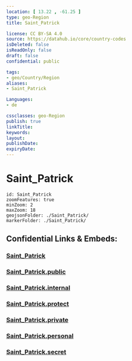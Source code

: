 ```yaml
---
location: [ 13.22 , -61.25 ] 
type: geo-Region
title: Saint_Patrick

license: CC BY-SA 4.0
source: https://datahub.io/core/country-codes
isDeleted: false
isReadOnly: false
draft: false
confidential: public

tags:
- geo/Country/Region
aliases:
- Saint_Patrick

Languages:
- de

cssclasses: geo-Region
publish: true
linkTitle: 
keywords: 
layout: 
publishDate: 
expiryDate: 
---
```


# Saint_Patrick

```leaflet
id: Saint_Patrick
zoomFeatures: true 
minZoom: 2 
maxZoom: 18
geojsonFolder: ./Saint_Patrick/
markerFolder: ./Saint_Patrick/
```


## Confidential Links & Embeds: 

### [Saint_Patrick](/_Standards/Earth/Continent/America~Caribbean/Saint_Vincent_and_Grenadines/Counties/Saint_Patrick.md) 

### [Saint_Patrick.public](/_public/Earth/Continent/America~Caribbean/Saint_Vincent_and_Grenadines/Counties/Saint_Patrick.public.md) 

### [Saint_Patrick.internal](/_internal/Earth/Continent/America~Caribbean/Saint_Vincent_and_Grenadines/Counties/Saint_Patrick.internal.md) 

### [Saint_Patrick.protect](/_protect/Earth/Continent/America~Caribbean/Saint_Vincent_and_Grenadines/Counties/Saint_Patrick.protect.md) 

### [Saint_Patrick.private](/_private/Earth/Continent/America~Caribbean/Saint_Vincent_and_Grenadines/Counties/Saint_Patrick.private.md) 

### [Saint_Patrick.personal](/_personal/Earth/Continent/America~Caribbean/Saint_Vincent_and_Grenadines/Counties/Saint_Patrick.personal.md) 

### [Saint_Patrick.secret](/_secret/Earth/Continent/America~Caribbean/Saint_Vincent_and_Grenadines/Counties/Saint_Patrick.secret.md)

